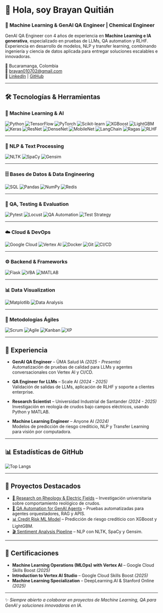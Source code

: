 # 👋 Hola, soy Brayan Quitián  

### 🚀 Machine Learning & GenAI QA Engineer | Chemical Engineer  

GenAI QA Engineer con 4 años de experiencia en **Machine Learning e IA generativa**, especializado en pruebas de LLMs, QA automation y RLHF. Experiencia en desarrollo de modelos, NLP y transfer learning, combinando ingeniería y ciencia de datos aplicada para entregar soluciones escalables e innovadoras.  

📍 Bucaramanga, Colombia  
📧 brayan010702@gmail.com  
🔗 [LinkedIn](https://www.linkedin.com/in/brayan010702/) | [GitHub](https://github.com/Brayan010702)  

---

## 🛠️ Tecnologías & Herramientas  

### 🤖 Machine Learning & AI  
![Python](https://img.shields.io/badge/Python-3776AB?style=flat&logo=python&logoColor=white)
![TensorFlow](https://img.shields.io/badge/TensorFlow-FF6F00?style=flat&logo=tensorflow&logoColor=white)
![PyTorch](https://img.shields.io/badge/PyTorch-EE4C2C?style=flat&logo=pytorch&logoColor=white)
![Scikit-learn](https://img.shields.io/badge/Scikit--learn-F7931E?style=flat&logo=scikit-learn&logoColor=white)
![XGBoost](https://img.shields.io/badge/XGBoost-EB5B2C?style=flat)
![LightGBM](https://img.shields.io/badge/LightGBM-02569B?style=flat)
![Keras](https://img.shields.io/badge/Keras-D00000?style=flat&logo=keras&logoColor=white)
![ResNet](https://img.shields.io/badge/ResNet-000000?style=flat)
![DenseNet](https://img.shields.io/badge/DenseNet-000000?style=flat)
![MobileNet](https://img.shields.io/badge/MobileNet-000000?style=flat)
![LangChain](https://img.shields.io/badge/LangChain-121D33?style=flat)
![Ragas](https://img.shields.io/badge/Ragas-000000?style=flat)
![RLHF](https://img.shields.io/badge/RLHF-FF4500?style=flat)

---

### 🧠 NLP & Text Processing  
![NLTK](https://img.shields.io/badge/NLTK-107C10?style=flat)
![SpaCy](https://img.shields.io/badge/SpaCy-09A3D5?style=flat)
![Gensim](https://img.shields.io/badge/Gensim-FF9900?style=flat)

---

### 🗄️ Bases de Datos & Data Engineering  
![SQL](https://img.shields.io/badge/SQL-025E8C?style=flat&logo=postgresql&logoColor=white)
![Pandas](https://img.shields.io/badge/Pandas-150458?style=flat&logo=pandas&logoColor=white)
![NumPy](https://img.shields.io/badge/Numpy-013243?style=flat&logo=numpy&logoColor=white)
![Redis](https://img.shields.io/badge/Redis-DC382D?style=flat&logo=redis&logoColor=white)

---

### 🧪 QA, Testing & Evaluation  
![Pytest](https://img.shields.io/badge/Pytest-0A9EDC?style=flat)
![Locust](https://img.shields.io/badge/Locust-000000?style=flat)
![QA Automation](https://img.shields.io/badge/QA%20Automation-FF1493?style=flat)
![Test Strategy](https://img.shields.io/badge/Test%20Strategy-008000?style=flat)

---

### ☁️ Cloud & DevOps  
![Google Cloud](https://img.shields.io/badge/Google%20Cloud-4285F4?style=flat&logo=googlecloud&logoColor=white)
![Vertex AI](https://img.shields.io/badge/Vertex%20AI-34A853?style=flat&logo=googlecloud&logoColor=white)
![Docker](https://img.shields.io/badge/Docker-2496ED?style=flat&logo=docker&logoColor=white)
![Git](https://img.shields.io/badge/Git-F05032?style=flat&logo=git&logoColor=white)
![CI/CD](https://img.shields.io/badge/CI%2FCD-000000?style=flat)

---

### ⚙️ Backend & Frameworks  
![Flask](https://img.shields.io/badge/Flask-000000?style=flat&logo=flask&logoColor=white)
![VBA](https://img.shields.io/badge/VBA-217346?style=flat&logo=microsoft-excel&logoColor=white)
![MATLAB](https://img.shields.io/badge/MATLAB-0076A8?style=flat&logo=mathworks&logoColor=white)

---

### 📊 Data Visualization  
![Matplotlib](https://img.shields.io/badge/Matplotlib-003B57?style=flat)
![Data Analysis](https://img.shields.io/badge/Data%20Analysis-FFD700?style=flat)

---

### 🔄 Metodologías Ágiles  
![Scrum](https://img.shields.io/badge/Scrum-009FDA?style=flat)
![Agile](https://img.shields.io/badge/Agile-FF6600?style=flat)
![Kanban](https://img.shields.io/badge/Kanban-0052CC?style=flat&logo=trello&logoColor=white)
![XP](https://img.shields.io/badge/Extreme%20Programming-800080?style=flat)

---

## 💼 Experiencia  

- **GenAI QA Engineer** – ÜMA Salud IA *(2025 - Presente)*  
  Automatización de pruebas de calidad para LLMs y agentes conversacionales con Vertex AI y CI/CD.  

- **QA Engineer for LLMs** – Scale AI *(2024 - 2025)*  
  Validación de salidas de LLMs, aplicación de RLHF y soporte a clientes enterprise.  

- **Research Scientist** – Universidad Industrial de Santander *(2024 - 2025)*  
  Investigación en reología de crudos bajo campos eléctricos, usando Python y MATLAB.  

- **Machine Learning Engineer** – Anyone AI *(2024)*  
  Modelos de predicción de riesgo crediticio, NLP y Transfer Learning para visión por computadora.  

---

## 📊 Estadísticas de GitHub  

![Top Langs](https://github-readme-stats.vercel.app/api/top-langs/?username=Brayan010702&layout=compact&theme=radical)  

---

## 🚀 Proyectos Destacados

- [🔬 Research on Rheology & Electric Fields](#) – Investigación universitaria sobre comportamiento reológico de crudos.  
- [🤖 QA Automation for GenAI Agents](#) – Pruebas automatizadas para agentes orquestadores, RAG y APIS.  
- [📊 Credit Risk ML Model](#) – Predicción de riesgo crediticio con XGBoost y LightGBM.  
- [🎬 Sentiment Analysis Pipeline](#) – NLP con NLTK, SpaCy y Gensim.  

---

## 📜 Certificaciones

- **Machine Learning Operations (MLOps) with Vertex AI** – Google Cloud Skills Boost *(2025)*  
- **Introduction to Vertex AI Studio** – Google Cloud Skills Boost *(2025)*  
- **Machine Learning Specialization** – DeepLearning.AI & Stanford Online *(2025)*  

---

✨ *Siempre abierto a colaborar en proyectos de Machine Learning, QA para GenAI y soluciones innovadoras en IA.*  


<!--
**Brayan010702/Brayan010702** is a ✨ _special_ ✨ repository because its `README.md` (this file) appears on your GitHub profile.

Here are some ideas to get you started:

- 🔭 I’m currently working on ...
- 🌱 I’m currently learning ...
- 👯 I’m looking to collaborate on ...
- 🤔 I’m looking for help with ...
- 💬 Ask me about ...
- 📫 How to reach me: ...
- 😄 Pronouns: ...
- ⚡ Fun fact: ...
-->
